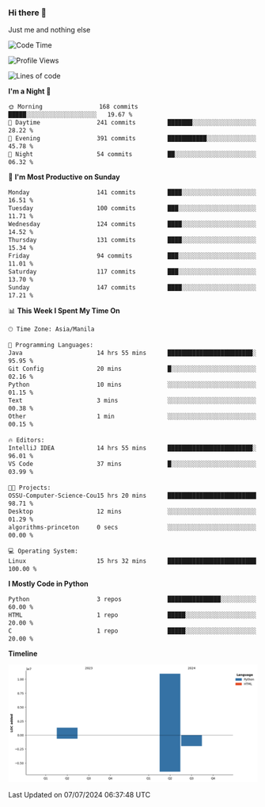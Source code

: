 ### Hi there 👋

Just me and nothing else


<!--START_SECTION:waka-->
![Code Time](http://img.shields.io/badge/Code%20Time-479%20hrs%209%20mins-blue)

![Profile Views](http://img.shields.io/badge/Profile%20Views-15-blue)

![Lines of code](https://img.shields.io/badge/From%20Hello%20World%20I%27ve%20Written-12.3%20million%20lines%20of%20code-blue)

**I'm a Night 🦉** 

```text
🌞 Morning                168 commits         █████░░░░░░░░░░░░░░░░░░░░   19.67 % 
🌆 Daytime                241 commits         ███████░░░░░░░░░░░░░░░░░░   28.22 % 
🌃 Evening                391 commits         ███████████░░░░░░░░░░░░░░   45.78 % 
🌙 Night                  54 commits          ██░░░░░░░░░░░░░░░░░░░░░░░   06.32 % 
```
📅 **I'm Most Productive on Sunday** 

```text
Monday                   141 commits         ████░░░░░░░░░░░░░░░░░░░░░   16.51 % 
Tuesday                  100 commits         ███░░░░░░░░░░░░░░░░░░░░░░   11.71 % 
Wednesday                124 commits         ████░░░░░░░░░░░░░░░░░░░░░   14.52 % 
Thursday                 131 commits         ████░░░░░░░░░░░░░░░░░░░░░   15.34 % 
Friday                   94 commits          ███░░░░░░░░░░░░░░░░░░░░░░   11.01 % 
Saturday                 117 commits         ███░░░░░░░░░░░░░░░░░░░░░░   13.70 % 
Sunday                   147 commits         ████░░░░░░░░░░░░░░░░░░░░░   17.21 % 
```


📊 **This Week I Spent My Time On** 

```text
🕑︎ Time Zone: Asia/Manila

💬 Programming Languages: 
Java                     14 hrs 55 mins      ████████████████████████░   95.95 % 
Git Config               20 mins             █░░░░░░░░░░░░░░░░░░░░░░░░   02.16 % 
Python                   10 mins             ░░░░░░░░░░░░░░░░░░░░░░░░░   01.15 % 
Text                     3 mins              ░░░░░░░░░░░░░░░░░░░░░░░░░   00.38 % 
Other                    1 min               ░░░░░░░░░░░░░░░░░░░░░░░░░   00.15 % 

🔥 Editors: 
IntelliJ IDEA            14 hrs 55 mins      ████████████████████████░   96.01 % 
VS Code                  37 mins             █░░░░░░░░░░░░░░░░░░░░░░░░   03.99 % 

🐱‍💻 Projects: 
OSSU-Computer-Science-Cou15 hrs 20 mins      █████████████████████████   98.71 % 
Desktop                  12 mins             ░░░░░░░░░░░░░░░░░░░░░░░░░   01.29 % 
algorithms-princeton     0 secs              ░░░░░░░░░░░░░░░░░░░░░░░░░   00.00 % 

💻 Operating System: 
Linux                    15 hrs 32 mins      █████████████████████████   100.00 % 
```

**I Mostly Code in Python** 

```text
Python                   3 repos             ███████████████░░░░░░░░░░   60.00 % 
HTML                     1 repo              █████░░░░░░░░░░░░░░░░░░░░   20.00 % 
C                        1 repo              █████░░░░░░░░░░░░░░░░░░░░   20.00 % 
```



**Timeline**

![Lines of Code chart](https://raw.githubusercontent.com/brutist/brutist/main/assets/bar_graph.png)


 Last Updated on 07/07/2024 06:37:48 UTC
<!--END_SECTION:waka-->
